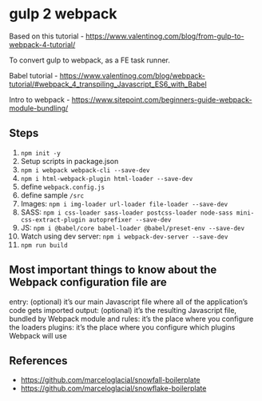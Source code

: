 # gulp 2 webpack

Based on this tutorial - https://www.valentinog.com/blog/from-gulp-to-webpack-4-tutorial/

To convert gulp to webpack, as a FE task runner.


Babel tutorial - https://www.valentinog.com/blog/webpack-tutorial/#webpack_4_transpiling_Javascript_ES6_with_Babel


Intro to webpack - https://www.sitepoint.com/beginners-guide-webpack-module-bundling/

## Steps

1. `npm init -y`
1. Setup scripts in package.json
1. `npm i webpack webpack-cli --save-dev`
1. `npm i html-webpack-plugin html-loader --save-dev`
1. define `webpack.config.js`
1. define sample `/src`
1. Images: `npm i img-loader url-loader file-loader --save-dev`
1. SASS: `npm i css-loader sass-loader postcss-loader node-sass mini-css-extract-plugin autoprefixer --save-dev`
1. JS: `npm i @babel/core babel-loader @babel/preset-env --save-dev`
1. Watch using dev server: `npm i webpack-dev-server --save-dev`
1. `npm run build`

## Most important things to know about the Webpack configuration file are

entry: (optional) it’s our main Javascript file where all of the application’s code gets imported
output: (optional) it’s the resulting Javascript file, bundled by Webpack
module and rules: it’s the place where you configure the loaders
plugins: it’s the place where you configure which plugins Webpack will use


## References 

* https://github.com/marceloglacial/snowfall-boilerplate
* https://github.com/marceloglacial/snowflake-boilerplate

